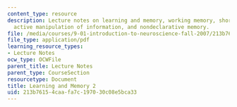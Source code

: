 ```yaml
---
content_type: resource
description: Lecture notes on learning and memory, working memory, short-term memory,
  active manipulation of information, and nondeclarative memory.
file: /media/courses/9-01-introduction-to-neuroscience-fall-2007/213b76154caafa7c197030c08e5bca33_21_nondeclarativ.pdf
file_type: application/pdf
learning_resource_types:
- Lecture Notes
ocw_type: OCWFile
parent_title: Lecture Notes
parent_type: CourseSection
resourcetype: Document
title: Learning and Memory 2
uid: 213b7615-4caa-fa7c-1970-30c08e5bca33
---
```

